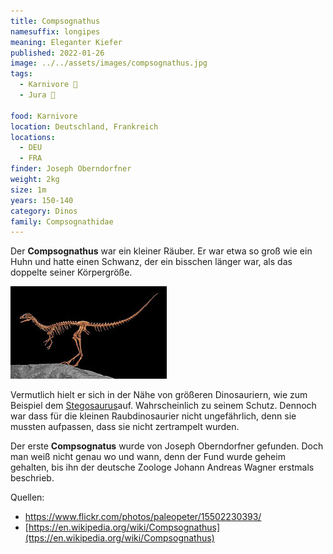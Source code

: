 ```yaml
---
title: Compsognathus
namesuffix: longipes
meaning: Eleganter Kiefer
published: 2022-01-26
image: ../../assets/images/compsognathus.jpg
tags:
  - Karnivore 🥩
  - Jura 🦴
  
food: Karnivore
location: Deutschland, Frankreich
locations:
  - DEU
  - FRA
finder: Joseph Oberndorfner
weight: 2kg
size: 1m
years: 150-140
category: Dinos
family: Compsognathidae
---
```

Der **Compsognathus** war ein kleiner Räuber. Er war etwa so groß wie ein Huhn und hatte einen Schwanz, der ein bisschen länger war, als das doppelte seiner Körpergröße.

![Skelett](../../assets/images/compsognathusskelett.jpg)

Vermutlich hielt er sich in der Nähe von größeren Dinosauriern, wie zum Beispiel dem [Stegosaurus](https://dino-fakten.de/dinos/stegosaurus/)auf. Wahrscheinlich zu seinem Schutz. Dennoch war dass für die kleinen Raubdinosaurier nicht ungefährlich, denn sie mussten aufpassen, dass sie nicht zertrampelt wurden.

Der erste **Compsognatus** wurde von Joseph Oberndorfner gefunden. Doch man weiß nicht genau wo und wann, denn der Fund wurde geheim gehalten, bis ihn der deutsche Zoologe Johann Andreas Wagner erstmals beschrieb.

Quellen:

* <https://www.flickr.com/photos/paleopeter/15502230393/>
* [https://en.wikipedia.org/wiki/Compsognathus](ttps://en.wikipedia.org/wiki/Compsognathus)
